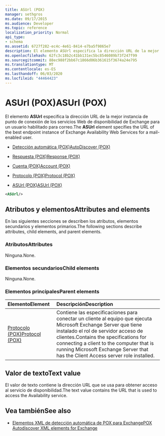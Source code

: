 ```yaml
---
title: ASUrl (POX)
manager: sethgros
ms.date: 09/17/2015
ms.audience: Developer
ms.topic: reference
localization_priority: Normal
api_type:
- schema
ms.assetid: 6727f282-ec4c-4e61-8414-e7ba5f9865e7
description: El elemento ASUrl especifica la dirección URL de la mejor instancia de punto de conexión de los servicios Web de disponibilidad de Exchange para un usuario habilitado para correo.
ms.openlocfilehash: 62fc3c18b2c41bb131ec5bc8546089b73f247f99
ms.sourcegitcommit: 88ec988f2bb67c1866d06b361615f3674a24e795
ms.translationtype: MT
ms.contentlocale: es-ES
ms.lasthandoff: 06/03/2020
ms.locfileid: "44464423"
---
```

# <a name="asurl-pox"></a><span data-ttu-id="2f171-103">ASUrl (POX)</span><span class="sxs-lookup"><span data-stu-id="2f171-103">ASUrl (POX)</span></span>

<span data-ttu-id="2f171-104">El elemento **ASUrl** especifica la dirección URL de la mejor instancia de punto de conexión de los servicios Web de disponibilidad de Exchange para un usuario habilitado para correo.</span><span class="sxs-lookup"><span data-stu-id="2f171-104">The **ASUrl** element specifies the URL of the best endpoint instance of Exchange Availability Web Services for a mail-enabled user.</span></span> 
  
- [<span data-ttu-id="2f171-105">Detección automática (POX)</span><span class="sxs-lookup"><span data-stu-id="2f171-105">AutoDiscover (POX)</span></span>](autodiscover-pox.md)
  
- [<span data-ttu-id="2f171-106">Respuesta (POX)</span><span class="sxs-lookup"><span data-stu-id="2f171-106">Response (POX)</span></span>](response-pox.md)
  
- [<span data-ttu-id="2f171-107">Cuenta (POX)</span><span class="sxs-lookup"><span data-stu-id="2f171-107">Account (POX)</span></span>](account-pox.md)
  
- [<span data-ttu-id="2f171-108">Protocolo (POX)</span><span class="sxs-lookup"><span data-stu-id="2f171-108">Protocol (POX)</span></span>](protocol-pox.md)
  
- [<span data-ttu-id="2f171-109">ASUrl (POX)</span><span class="sxs-lookup"><span data-stu-id="2f171-109">ASUrl (POX)</span></span>](asurl-pox.md)
  
```xml
<ASUrl/>
```

## <a name="attributes-and-elements"></a><span data-ttu-id="2f171-110">Atributos y elementos</span><span class="sxs-lookup"><span data-stu-id="2f171-110">Attributes and elements</span></span>

<span data-ttu-id="2f171-111">En las siguientes secciones se describen los atributos, elementos secundarios y elementos primarios.</span><span class="sxs-lookup"><span data-stu-id="2f171-111">The following sections describe attributes, child elements, and parent elements.</span></span>
  
### <a name="attributes"></a><span data-ttu-id="2f171-112">Atributos</span><span class="sxs-lookup"><span data-stu-id="2f171-112">Attributes</span></span>

<span data-ttu-id="2f171-113">Ninguna.</span><span class="sxs-lookup"><span data-stu-id="2f171-113">None.</span></span>
  
### <a name="child-elements"></a><span data-ttu-id="2f171-114">Elementos secundarios</span><span class="sxs-lookup"><span data-stu-id="2f171-114">Child elements</span></span>

<span data-ttu-id="2f171-115">Ninguna.</span><span class="sxs-lookup"><span data-stu-id="2f171-115">None.</span></span>
  
### <a name="parent-elements"></a><span data-ttu-id="2f171-116">Elementos principales</span><span class="sxs-lookup"><span data-stu-id="2f171-116">Parent elements</span></span>

|<span data-ttu-id="2f171-117">**Elemento**</span><span class="sxs-lookup"><span data-stu-id="2f171-117">**Element**</span></span>|<span data-ttu-id="2f171-118">**Descripción**</span><span class="sxs-lookup"><span data-stu-id="2f171-118">**Description**</span></span>|
|:-----|:-----|
|[<span data-ttu-id="2f171-119">Protocolo (POX)</span><span class="sxs-lookup"><span data-stu-id="2f171-119">Protocol (POX)</span></span>](protocol-pox.md) <br/> |<span data-ttu-id="2f171-120">Contiene las especificaciones para conectar un cliente al equipo que ejecuta Microsoft Exchange Server que tiene instalado el rol de servidor acceso de clientes.</span><span class="sxs-lookup"><span data-stu-id="2f171-120">Contains the specifications for connecting a client to the computer that is running Microsoft Exchange Server that has the Client Access server role installed.</span></span>  <br/> |
   
## <a name="text-value"></a><span data-ttu-id="2f171-121">Valor de texto</span><span class="sxs-lookup"><span data-stu-id="2f171-121">Text value</span></span>

<span data-ttu-id="2f171-122">El valor de texto contiene la dirección URL que se usa para obtener acceso al servicio de disponibilidad.</span><span class="sxs-lookup"><span data-stu-id="2f171-122">The text value contains the URL that is used to access the Availability service.</span></span>
  
## <a name="see-also"></a><span data-ttu-id="2f171-123">Vea también</span><span class="sxs-lookup"><span data-stu-id="2f171-123">See also</span></span>

- [<span data-ttu-id="2f171-124">Elementos XML de detección automática de POX para Exchange</span><span class="sxs-lookup"><span data-stu-id="2f171-124">POX Autodiscover XML elements for Exchange</span></span>](pox-autodiscover-xml-elements-for-exchange.md)


